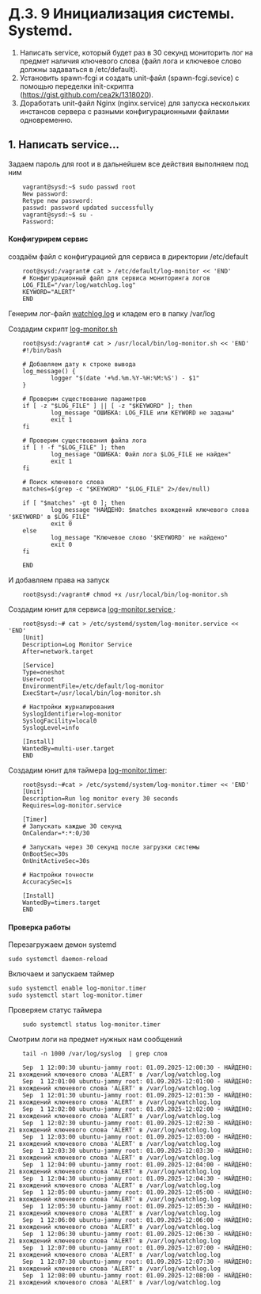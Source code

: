 # Д.З. 9 Инициализация системы. Systemd.
1. Написать service, который будет раз в 30 секунд мониторить лог на предмет наличия ключевого слова (файл лога и ключевое слово должны задаваться в /etc/default).
2. Установить spawn-fcgi и создать unit-файл (spawn-fcgi.sevice) с помощью переделки init-скрипта (https://gist.github.com/cea2k/1318020).
3. Доработать unit-файл Nginx (nginx.service) для запуска нескольких инстансов сервера с разными конфигурационными файлами одновременно.

## 1. Написать service...

Задаем пароль для root и в дальнейшем все действия выполняем под ним

		vagrant@sysd:~$ sudo passwd root
		New password:
		Retype new password:
		passwd: password updated successfully
		vagrant@sysd:~$ su -
		Password:

#### Конфигурирем сервис

создаём файл с конфигурацией для сервиса в директории /etc/default

		root@sysd:/vagrant# cat > /etc/default/log-monitor << 'END'
		# Конфигурационный файл для сервиса мониторинга логов
		LOG_FILE="/var/log/watchlog.log"
		KEYWORD="ALERT"
		END


Генерим лог-файл [watchlog.log](./watchlog.log)  и кладем его в папку /var/log

Создадим скрипт [log-monitor.sh ](./log-monitor.sh)

		root@sysd:/vagrant# cat > /usr/local/bin/log-monitor.sh << 'END'
		#!/bin/bash

		# Добавляем дату к строке вывода
		log_message() {
				logger "$(date '+%d.%m.%Y-%H:%M:%S') - $1"
		}

		# Проверим существование параметров
		if [ -z "$LOG_FILE" ] || [ -z "$KEYWORD" ]; then
				log_message "ОШИБКА: LOG_FILE или KEYWORD не заданы"
				exit 1
		fi

		# Проверим существования файла лога
		if [ ! -f "$LOG_FILE" ]; then
				log_message "ОШИБКА: Файл лога $LOG_FILE не найден"
				exit 1
		fi

		# Поиск ключевого слова
		matches=$(grep -c "$KEYWORD" "$LOG_FILE" 2>/dev/null)

		if [ "$matches" -gt 0 ]; then
				log_message "НАЙДЕНО: $matches вхождений ключевого слова '$KEYWORD' в $LOG_FILE"
				exit 0
		else
				log_message "Ключевое слово '$KEYWORD' не найдено"
				exit 0
		fi

		END



И добавляем права на запуск

		root@sysd:/vagrant# chmod +x /usr/local/bin/log-monitor.sh

Создадим юнит для сервиса [log-monitor.service ](./log-monitor.service):

		root@sysd:~# cat > /etc/systemd/system/log-monitor.service << 'END'
		[Unit]
		Description=Log Monitor Service
		After=network.target

		[Service]
		Type=oneshot
		User=root
		EnvironmentFile=/etc/default/log-monitor
		ExecStart=/usr/local/bin/log-monitor.sh

		# Настройки журналирования
		SyslogIdentifier=log-monitor
		SyslogFacility=local0
		SyslogLevel=info

		[Install]
		WantedBy=multi-user.target
		END

Создадим юнит для таймера [log-monitor.timer](./log-monitor.timer):

		root@sysd:~#cat > /etc/systemd/system/log-monitor.timer << 'END'
		[Unit]
		Description=Run log monitor every 30 seconds
		Requires=log-monitor.service

		[Timer]
		# Запускать каждые 30 секунд
		OnCalendar=*:*:0/30

		# Запускать через 30 секунд после загрузки системы
		OnBootSec=30s
		OnUnitActiveSec=30s

		# Настройки точности
		AccuracySec=1s

		[Install]
		WantedBy=timers.target
		END


#### Проверка работы

Перезагружаем демон systemd

	sudo systemctl daemon-reload

Включаем и запускаем таймер

	sudo systemctl enable log-monitor.timer
	sudo systemctl start log-monitor.timer

Проверяем статус таймера

		sudo systemctl status log-monitor.timer


Смотрим логи на предмет нужных нам сообщений

		tail -n 1000 /var/log/syslog  | grep слов

		Sep  1 12:00:30 ubuntu-jammy root: 01.09.2025-12:00:30 - НАЙДЕНО: 21 вхождений ключевого слова 'ALERT' в /var/log/watchlog.log
		Sep  1 12:01:00 ubuntu-jammy root: 01.09.2025-12:01:00 - НАЙДЕНО: 21 вхождений ключевого слова 'ALERT' в /var/log/watchlog.log
		Sep  1 12:01:30 ubuntu-jammy root: 01.09.2025-12:01:30 - НАЙДЕНО: 21 вхождений ключевого слова 'ALERT' в /var/log/watchlog.log
		Sep  1 12:02:00 ubuntu-jammy root: 01.09.2025-12:02:00 - НАЙДЕНО: 21 вхождений ключевого слова 'ALERT' в /var/log/watchlog.log
		Sep  1 12:02:30 ubuntu-jammy root: 01.09.2025-12:02:30 - НАЙДЕНО: 21 вхождений ключевого слова 'ALERT' в /var/log/watchlog.log
		Sep  1 12:03:00 ubuntu-jammy root: 01.09.2025-12:03:00 - НАЙДЕНО: 21 вхождений ключевого слова 'ALERT' в /var/log/watchlog.log
		Sep  1 12:03:30 ubuntu-jammy root: 01.09.2025-12:03:30 - НАЙДЕНО: 21 вхождений ключевого слова 'ALERT' в /var/log/watchlog.log
		Sep  1 12:04:00 ubuntu-jammy root: 01.09.2025-12:04:00 - НАЙДЕНО: 21 вхождений ключевого слова 'ALERT' в /var/log/watchlog.log
		Sep  1 12:04:30 ubuntu-jammy root: 01.09.2025-12:04:30 - НАЙДЕНО: 21 вхождений ключевого слова 'ALERT' в /var/log/watchlog.log
		Sep  1 12:05:00 ubuntu-jammy root: 01.09.2025-12:05:00 - НАЙДЕНО: 21 вхождений ключевого слова 'ALERT' в /var/log/watchlog.log
		Sep  1 12:05:30 ubuntu-jammy root: 01.09.2025-12:05:30 - НАЙДЕНО: 21 вхождений ключевого слова 'ALERT' в /var/log/watchlog.log
		Sep  1 12:06:00 ubuntu-jammy root: 01.09.2025-12:06:00 - НАЙДЕНО: 21 вхождений ключевого слова 'ALERT' в /var/log/watchlog.log
		Sep  1 12:06:30 ubuntu-jammy root: 01.09.2025-12:06:30 - НАЙДЕНО: 21 вхождений ключевого слова 'ALERT' в /var/log/watchlog.log
		Sep  1 12:07:00 ubuntu-jammy root: 01.09.2025-12:07:00 - НАЙДЕНО: 21 вхождений ключевого слова 'ALERT' в /var/log/watchlog.log
		Sep  1 12:07:30 ubuntu-jammy root: 01.09.2025-12:07:30 - НАЙДЕНО: 21 вхождений ключевого слова 'ALERT' в /var/log/watchlog.log
		Sep  1 12:08:00 ubuntu-jammy root: 01.09.2025-12:08:00 - НАЙДЕНО: 21 вхождений ключевого слова 'ALERT' в /var/log/watchlog.log
